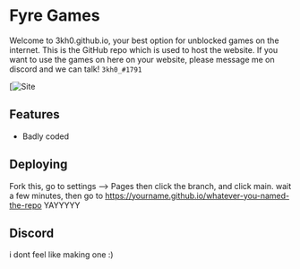
# Fyre Games

Welcome to 3kh0.github.io, your best option for unblocked games on the internet.
This is the GitHub repo which is used to host the website. If you want to use the
games on here on your website, please message me on discord and we can talk! `3kh0_#1791`

[![Site](https://fyregames-just.farted.net)

## Features

- Badly coded

## Deploying
Fork this, go to settings --> Pages
then click the branch, and click main.
wait a few minutes, then go to  https://yourname.github.io/whatever-you-named-the-repo
YAYYYYY

## Discord
i dont feel like making one :)
